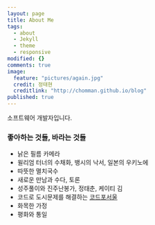 ```yaml
---
layout: page
title: About Me
tags: 
  - about
  - Jekyll
  - theme
  - responsive
modified: {}
comments: true
image: 
  feature: "pictures/again.jpg"
  credit: 정태현
  creditlink: "http://chomman.github.io/blog"
published: true
---
```


소프트웨어 개발자입니다.

### 좋아하는 것들, 바라는 것들

* 낡은 필름 카메라
* 윌리엄 터너의 수채화, 뱅시의 낙서, 일본의 우키노에
* 따뜻한 멸치국수
* 새로운 만남과 수다, 토론
* 성주풀이와 진주난봉가, 정태춘, 케이티 김
* 코드로 도시문제를 해결하는 [코드포서울](http://codeforseoul.org/)
* 화목한 가정
* 평화와 통일
